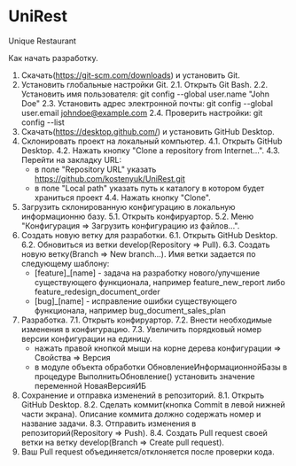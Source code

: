 # UniRest
Unique Restaurant

Как начать разработку.
1. Скачать(https://git-scm.com/downloads) и установить Git.
2. Установить глобальные настройки Git.
2.1. Открыть Git Bash.
2.2. Установить имя пользователя:
	git config --global user.name "John Doe"
2.3. Установить адрес электронной почты:
	git config --global user.email johndoe@example.com
2.4. Проверить настройки:
	git config --list
3. Скачать(https://desktop.github.com/) и установить GitHub Desktop.
4. Склонировать проект на локальный компьютер.
4.1. Открыть GitHub Desktop.
4.2. Нажать кнопку "Clone a repository from Internet...".
4.3. Перейти на закладку URL:
	- в поле "Repository URL" указать https://github.com/kostenyuk/UniRest.git
	- в поле "Local path" указать путь к каталогу в котором будет храниться проект
4.4. Нажать кнопку "Clone".
5. Загрузить склонированную конфигурацию в локальную информационню базу.
5.1. Открыть конфируартор.
5.2. Меню "Конфигурация => Загрузить конфигурацию из файлов...".
6. Создать новую ветку для разработки.
6.1. Открыть GitHub Desktop.
6.2. Обновиться из ветки develop(Repository => Pull).
6.3. Создать новую ветку(Branch => New branch...).
	Имя ветки задается по следующему шаблону:
	- [feature]_[name] - задача на разработку нового/улучшение существующего функционала, например feature_new_report либо feature_redesign_document_order
	- [bug]_[name] - исправление ошибки существующего функционала, например bug_document_sales_plan
7. Разработка.
7.1. Открыть конфируартор.
7.2. Внести необходимые изменения в конфигурацию.
7.3. Увеличить порядковый номер версии конфигурации на единицу.
	- нажать правой кнопкой мыши на корне дерева конфигурации => Свойства => Версия
	- в модуле объекта обработки ОбновлениеИнформационнойБазы в процедуре ВыполнитьОбновление() установить значение переменной НоваяВерсияИБ
8. Сохранение и отправка изменений в репозиторий.
8.1. Открыть GitHub Desktop.
8.2. Сделать коммит(кнопка Commit в левой нижней части экрана). Описание коммита должно содержать номер и название задачи.
8.3. Отправить изменения в репозиторий(Repository => Push).
8.4. Создать Pull request своей ветки на ветку develop(Branch => Create pull request).
9. Ваш Pull request объединяется/отклоняется после проверки кода.
